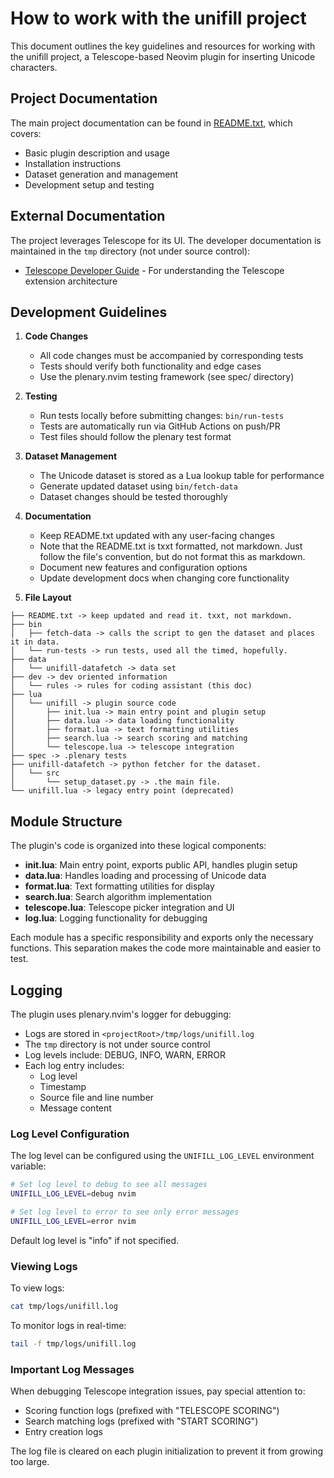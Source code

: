 # How to work with the unifill project

This document outlines the key guidelines and resources for working with the
unifill project, a Telescope-based Neovim plugin for inserting Unicode
characters.

## Project Documentation

The main project documentation can be found in [README.txt](../../README.txt),
which covers:

- Basic plugin description and usage
- Installation instructions
- Dataset generation and management
- Development setup and testing

## External Documentation

The project leverages Telescope for its UI. The developer documentation is
maintained in the `tmp` directory (not under source control):

- [Telescope Developer Guide](../../tmp/telescope-developers.md) - For
  understanding the Telescope extension architecture

## Development Guidelines

1. **Code Changes**

   - All code changes must be accompanied by corresponding tests
   - Tests should verify both functionality and edge cases
   - Use the plenary.nvim testing framework (see spec/ directory)

2. **Testing**

   - Run tests locally before submitting changes: `bin/run-tests`
   - Tests are automatically run via GitHub Actions on push/PR
   - Test files should follow the plenary test format

3. **Dataset Management**

   - The Unicode dataset is stored as a Lua lookup table for performance
   - Generate updated dataset using `bin/fetch-data`
   - Dataset changes should be tested thoroughly

4. **Documentation**

   - Keep README.txt updated with any user-facing changes
   - Note that the README.txt is txxt formatted, not markdown. Just follow the
     file's convention, but do not format this as markdown.
   - Document new features and configuration options
   - Update development docs when changing core functionality

5. **File Layout**

```text
├── README.txt -> keep updated and read it. txxt, not markdown.
├── bin
│   ├── fetch-data -> calls the script to gen the dataset and places it in data.
│   └── run-tests -> run tests, used all the timed, hopefully.
├── data
│   └── unifill-datafetch -> data set
├── dev -> dev oriented information
│   └── rules -> rules for coding assistant (this doc)
├── lua
│   └── unifill -> plugin source code
│       ├── init.lua -> main entry point and plugin setup
│       ├── data.lua -> data loading functionality
│       ├── format.lua -> text formatting utilities
│       ├── search.lua -> search scoring and matching
│       └── telescope.lua -> telescope integration
├── spec -> .plenary tests
├── unifill-datafetch -> python fetcher for the dataset.
│   └── src
│       └── setup_dataset.py -> .the main file.
└── unifill.lua -> legacy entry point (deprecated)
```

## Module Structure

The plugin's code is organized into these logical components:

- **init.lua**: Main entry point, exports public API, handles plugin setup
- **data.lua**: Handles loading and processing of Unicode data
- **format.lua**: Text formatting utilities for display
- **search.lua**: Search algorithm implementation
- **telescope.lua**: Telescope picker integration and UI
- **log.lua**: Logging functionality for debugging

Each module has a specific responsibility and exports only the necessary
functions. This separation makes the code more maintainable and easier to test.

## Logging

The plugin uses plenary.nvim's logger for debugging:

- Logs are stored in `<projectRoot>/tmp/logs/unifill.log`
- The `tmp` directory is not under source control
- Log levels include: DEBUG, INFO, WARN, ERROR
- Each log entry includes:
  - Log level
  - Timestamp
  - Source file and line number
  - Message content

### Log Level Configuration

The log level can be configured using the `UNIFILL_LOG_LEVEL` environment variable:

```bash
# Set log level to debug to see all messages
UNIFILL_LOG_LEVEL=debug nvim

# Set log level to error to see only error messages
UNIFILL_LOG_LEVEL=error nvim
```

Default log level is "info" if not specified.

### Viewing Logs

To view logs:

```bash
cat tmp/logs/unifill.log
```

To monitor logs in real-time:

```bash
tail -f tmp/logs/unifill.log
```

### Important Log Messages

When debugging Telescope integration issues, pay special attention to:

- Scoring function logs (prefixed with "TELESCOPE SCORING")
- Search matching logs (prefixed with "START SCORING")
- Entry creation logs

The log file is cleared on each plugin initialization to prevent it from growing
too large.
